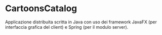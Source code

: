 # CartoonsCatalog
Applicazione distribuita scritta in Java con uso dei framework JavaFX (per interfaccia grafica del client) e Spring (per il modulo server).
